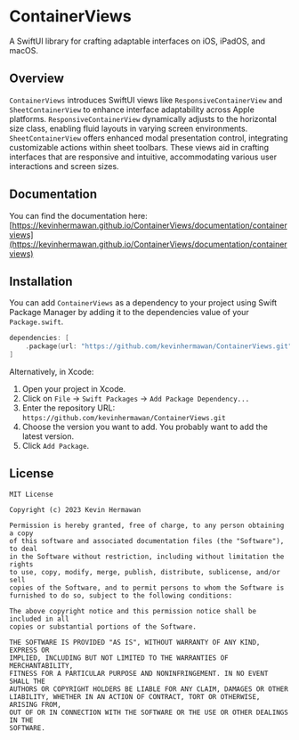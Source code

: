 # ContainerViews

A SwiftUI library for crafting adaptable interfaces on iOS, iPadOS, and macOS.

## Overview

`ContainerViews` introduces SwiftUI views like `ResponsiveContainerView` and `SheetContainerView` to enhance interface adaptability across Apple platforms. `ResponsiveContainerView` dynamically adjusts to the horizontal size class, enabling fluid layouts in varying screen environments. `SheetContainerView` offers enhanced modal presentation control, integrating customizable actions within sheet toolbars. These views aid in crafting interfaces that are responsive and intuitive, accommodating various user interactions and screen sizes.

## Documentation

You can find the documentation here: [https://kevinhermawan.github.io/ContainerViews/documentation/containerviews](https://kevinhermawan.github.io/ContainerViews/documentation/containerviews)

## Installation

You can add `ContainerViews` as a dependency to your project using Swift Package Manager by adding it to the dependencies value of your `Package.swift`.

```swift
dependencies: [
    .package(url: "https://github.com/kevinhermawan/ContainerViews.git", .upToNextMajor(from: "1.0.0"))
]
```

Alternatively, in Xcode:

1. Open your project in Xcode.
2. Click on `File` -> `Swift Packages` -> `Add Package Dependency...`
3. Enter the repository URL: `https://github.com/kevinhermawan/ContainerViews.git`
4. Choose the version you want to add. You probably want to add the latest version.
5. Click `Add Package`.

## License

```
MIT License

Copyright (c) 2023 Kevin Hermawan

Permission is hereby granted, free of charge, to any person obtaining a copy
of this software and associated documentation files (the "Software"), to deal
in the Software without restriction, including without limitation the rights
to use, copy, modify, merge, publish, distribute, sublicense, and/or sell
copies of the Software, and to permit persons to whom the Software is
furnished to do so, subject to the following conditions:

The above copyright notice and this permission notice shall be included in all
copies or substantial portions of the Software.

THE SOFTWARE IS PROVIDED "AS IS", WITHOUT WARRANTY OF ANY KIND, EXPRESS OR
IMPLIED, INCLUDING BUT NOT LIMITED TO THE WARRANTIES OF MERCHANTABILITY,
FITNESS FOR A PARTICULAR PURPOSE AND NONINFRINGEMENT. IN NO EVENT SHALL THE
AUTHORS OR COPYRIGHT HOLDERS BE LIABLE FOR ANY CLAIM, DAMAGES OR OTHER
LIABILITY, WHETHER IN AN ACTION OF CONTRACT, TORT OR OTHERWISE, ARISING FROM,
OUT OF OR IN CONNECTION WITH THE SOFTWARE OR THE USE OR OTHER DEALINGS IN THE
SOFTWARE.
```
